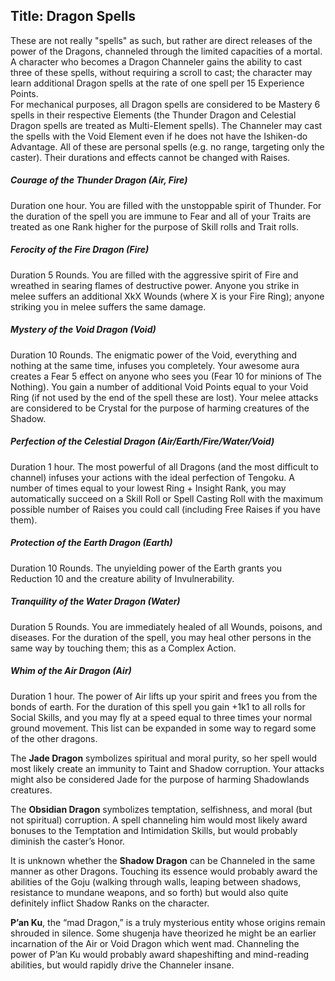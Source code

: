 Title: Dragon Spells
---
These are not really &quot;spells&quot; as such, but rather are direct releases of the power of the Dragons, channeled through the limited capacities of a mortal. A character who becomes a Dragon Channeler gains the ability to cast three of these spells, without requiring a scroll to cast; the character may learn additional Dragon spells at the rate of one spell per 15 Experience Points.<br>
For mechanical purposes, all Dragon spells are considered to be Mastery 6 spells in their respective Elements (the Thunder Dragon and Celestial Dragon spells are treated as Multi-Element spells). The Channeler may cast the spells with the Void Element even if he does not have the Ishiken-do Advantage. All of these are personal spells (e.g. no range, targeting only the caster). Their durations and effects cannot be changed with Raises.

##### Courage of the Thunder Dragon (Air, Fire)

Duration one hour. You are filled with the unstoppable spirit of Thunder. For the duration of the spell you are immune to Fear and all of your Traits are treated as one Rank higher for the purpose of Skill rolls and Trait rolls.
##### Ferocity of the Fire Dragon (Fire)

Duration 5 Rounds. You are filled with the aggressive spirit of Fire and wreathed in searing flames of destructive power. Anyone you strike in melee suffers an additional XkX Wounds (where X is your Fire Ring); anyone striking you in melee suffers the same damage.
##### Mystery of the Void Dragon (Void)

Duration 10 Rounds. The enigmatic power of the Void, everything and nothing at the same time, infuses you completely. Your awesome aura creates a Fear 5 effect on anyone who sees you (Fear 10 for minions of The Nothing). You gain a number of additional Void Points equal to your Void Ring (if not used by the end of the spell these are lost). Your melee attacks are considered to be Crystal for the purpose of harming creatures of the Shadow.
##### Perfection of the Celestial Dragon (Air/Earth/Fire/Water/Void)

Duration 1 hour. The most powerful of all Dragons (and the most difficult to channel) infuses your actions with the ideal perfection of Tengoku. A number of times equal to your lowest Ring + Insight Rank, you may automatically succeed on a Skill Roll or Spell Casting Roll with the maximum possible number of Raises you could call (including Free Raises if you have them).
##### Protection of the Earth Dragon (Earth)

Duration 10 Rounds. The unyielding power of the Earth grants you Reduction 10 and the creature ability of Invulnerability.
##### Tranquility of the Water Dragon (Water)

Duration 5 Rounds. You are immediately healed of all Wounds, poisons, and diseases. For the duration of the spell, you may heal other persons in the same way by touching them; this as a Complex Action.
##### Whim of the Air Dragon (Air)

Duration 1 hour. The power of Air lifts up your spirit and frees you from the bonds of earth. For the duration of this spell you gain +1k1 to all rolls for Social Skills, and you may fly at a speed equal to three times your normal ground movement.
This list can be expanded in some way to regard some of the other dragons.

The <strong>Jade Dragon</strong> symbolizes spiritual and moral purity, so her spell would most likely create an immunity to Taint and Shadow corruption. Your attacks might also be considered Jade for the purpose of harming Shadowlands creatures.

The <strong>Obsidian Dragon</strong> symbolizes temptation, selfishness, and moral (but not spiritual) corruption. A spell channeling him would most likely award bonuses to the Temptation and Intimidation Skills, but would probably diminish the caster’s Honor.

It is unknown whether the <strong>Shadow Dragon</strong> can be Channeled in the same manner as other Dragons. Touching its essence would probably award the abilities of the Goju (walking through walls, leaping between shadows, resistance to mundane weapons, and so forth) but would also quite definitely inflict Shadow Ranks on the character.

<strong>P’an Ku</strong>, the “mad Dragon,” is a truly mysterious entity whose origins remain shrouded in silence. Some shugenja have theorized he might be an earlier incarnation of the Air or Void Dragon which went mad. Channeling the power of P’an Ku would probably award shapeshifting and mind-reading abilities, but would rapidly drive the Channeler insane.

